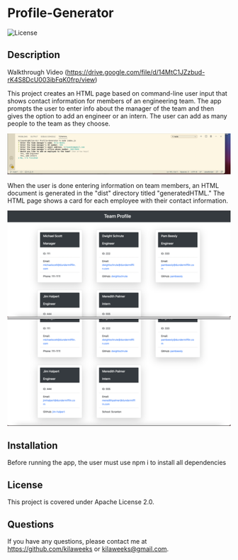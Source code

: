 # Profile-Generator

  ![License](https://img.shields.io/badge/license-Apache%20License%202.0-blue)
  
  ## Description

  Walkthrough Video (https://drive.google.com/file/d/14MtC1JZzbud-rK4S8DcU003ibFqK0frp/view)

  This project creates an HTML page based on command-line user input that shows contact information for members of an engineering team. The app prompts the user to enter info about the manager of the team and then gives the option to add an engineer or an intern. The user can add as many people to the team as they choose.

![Screenshot](img/screenshot3.png)

When the user is done entering information on team members, an HTML document is generated in the "dist" directory titled "generatedHTML." The HTML page shows a card for each employee with their contact information. 

![Screenshot](img/screenshot.png)
![Screenshot](img/screenshot2.png)

  ## Installation

Before running the app, the user must use npm i to install all dependencies

  ## License

  This project is covered under Apache License 2.0.

  ## Questions

  If you have any questions, please contact me at https://github.com/kilaweeks or kilaweeks@gmail.com.


